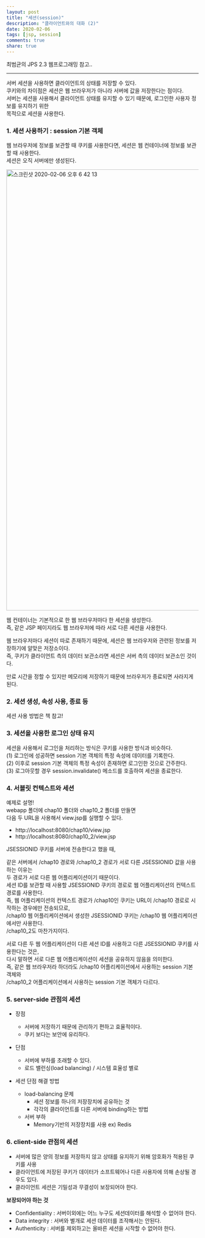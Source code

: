 ```yaml
---
layout: post
title: "세션(session)"  
description: "클라이언트와의 대화 (2)"
date: 2020-02-06
tags: [jsp, session]
comments: true
share: true
---
```


최범균의 JPS 2.3 웹프로그래밍 참고.. 

---

서버 세션을 사용하면 클라이언트의 상태를 저장할 수 있다.    
쿠키와의 차이점은 세션은 웹 브라우저가 아니라 서버에 값을 저장한다는 점이다.   
서버는 세션을 사용해서 클라이언트 상태를 유지할 수 있기 때문에, 로그인한 사용자 정보를 유지하기 위한   
목적으로 세션을 사용한다.   

### 1. 세션 사용하기 : session 기본 객체   
웹 브라우저에 정보를 보관할 때 쿠키를 사용한다면, 세션은 웹 컨테이너에 정보를 보관할 때 사용한다.    
세션은 오직 서버에만 생성된다.   

<img width="1155" alt="스크린샷 2020-02-06 오후 6 42 13" src="https://user-images.githubusercontent.com/33855307/73924794-67eb4e00-4910-11ea-97d1-5e3c9fe4165a.png">

웹 컨테이너는 기본적으로 한 웹 브라우저마다 한 세션을 생성한다.   
즉, 같은 JSP 페이지라도 웹 브라우저에 따라 서로 다른 세션을 사용한다.   

웹 브라우저마다 세션이 따로 존재하기 때문에, 세션은 웹 브라우저와 관련된 정보를 저장하기에 알맞은 저장소이다.   
즉, 쿠키가 클라이언트 측의 데이터 보관소라면 세션은 서버 측의 데이터 보관소인 것이다.     

만료 시간을 정할 수 있지만 메모리에 저장하기 때문에 브라우저가 종료되면 사라지게 된다.     

### 2. 세션 생성, 속성 사용, 종료 등    
세션 사용 방법은 책 참고!   

### 3. 세션을 사용한 로그인 상태 유지   
세션을 사용해서 로그인을 처리하는 방식은 쿠키를 사용한 방식과 비슷하다.   
(1) 로그인에 성공하면 session 기본 객체의 특정 속성에 데이터를 기록한다.   
(2) 이후로 session 기본 객체의 특정 속성이 존재하면 로그인한 것으로 간주한다.   
(3) 로그아웃할 경우 session.invalidate() 메소드를 호출하여 세션을 종료한다.   

### 4. 서블릿 컨텍스트와 세션     
예제로 설명!   
webapp 폴더에 chap10 폴더와 chap10_2 폴더를 만들면   
다음 두 URL을 사용해서 view.jsp를 실행할 수 있다.  

- http://localhost:8080/chap10/view.jsp    
- http://localhost:8080/chap10_2/view.jsp    

JSESSIONID 쿠키를 서버에 전송한다고 했을 때,  

같은 서버에서 /chap10 경로와 /chap10_2 경로가 서로 다른 JSESSIONID 값을 사용하는 이유는   
두 경로가 서로 다른 웹 어플리케이션이기 때문이다.   
세션 ID를 보관할 때 사용할 JSESSIONID 쿠키의 경로로 웹 어플리케이션의 컨텍스트 경로를 사용한다.   
즉, 웹 어플리케이션의 컨텍스트 경로가 /chap10인 쿠키는 URL이 /chap10 경로로 시작하는 경우에만 전송되므로,   
/chap10 웹 어플리케이션에서 생성한 JSESSIONID 쿠키는 /chap10 웹 어플리케이션에서만 사용한다.     
/chap10_2도 마찬가지이다.   
  
서로 다른 두 웹 어플리케이션이 다른 세션 ID를 사용하고 다른 JSESSIONID 쿠키를 사용한다는 것은,       
다시 말하면 서로 다른 웹 어플리케이션이 세션을 공유하지 않음을 의미한다.       
즉, 같은 웹 브라우저라 하더라도 /chap10 어플리케이션에서 사용하는 session 기본 객체와     
/chap10_2 어플리케이션에서 사용하는 session 기본 객체가 다르다.   

### 5. server-side 관점의 세션   
- 장점  
    + 서버에 저장하기 때문에 관리하기 편하고 효율적이다.     
    + 쿠키 보다는 보안에 유리하다.  
    
- 단점   
    + 서버에 부하를 초래할 수 있다.   
    + 로드 밸런싱(load balancing) / 시스템 효율성 별로    
    
- 세션 단점 해결 방법   
    + load-balancing 문제  
        * 세션 정보를 하나의 저장장치에 공유하는 것
        * 각각의 클라이언트를 다른 서버에 binding하는 방법  
    + 서버 부하   
        * Memory기반의 저장장치를 사용 ex) Redis  

### 6. client-side 관점의 세션    
- 서버에 많은 양의 정보를 저장하지 않고 상태를 유지하기 위해 암호화가 적용된 쿠키를 사용    
- 클라이언트에 저장된 쿠키가 데이터가 소프트웨어나 다른 사용자에 의해 손상될 경우도 있다.   
- 클라이언트 세션은 기밀성과 무결성이 보장되어야 한다.   

**보장되어야 하는 것**  
- Confidentiality : 서버이외에는 어느 누구도 세션데이터를 해석할 수 없어야 한다.   
- Data integrity : 서버와 별개로 세션 데이터를 조작해서는 안된다.   
- Authenticity : 서버를 제외하고는 올바른 세션을 시작할 수 없어야 한다.   

